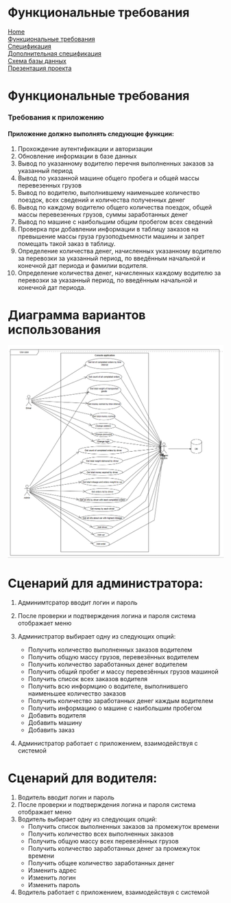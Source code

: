 # Функциональные требования

[Home](../index.md)    
[Функциональные требования](../pages/functionalRequirements.md)  
[Спецификация](../pages/specification.md)  
[Дополнительная спецификация](../pages/dopSpecification.md)   
[Схема базы данных](../pages/databaseSchema.md)  
[Презентация проекта](../pages/projectPresentation.md)          

# Функциональные требования

### Требования к приложению

#### Приложение должно выполнять следующие функции:
1. Прохождение аутентификации и авторизации
2. Обновление информации в базе данных
3. Вывод по указанному водителю перечня выполненных заказов за указанный период
4. Вывод по указанной машине общего пробега и общей массы перевезенных грузов
5. Вывод по водителю, выполнившему наименьшее количество поездок, всех сведений и количества полученных денег
6. Вывод по каждому водителю общего количества поездок, общей массы перевезенных грузов, суммы заработанных денег
7. Вывод по машине с наибольшим общим пробегом всех сведений
8. Проверка при добавлении информации в таблицу заказов на превышение массы груза грузоподъемности машины и запрет помещать такой заказ в таблицу.
9. Определение количества денег, начисленных указанному водителю за перевозки за указанный период, по введённым начальной и конечной дат периода и фамилии водителя.
10. Определение количества денег, начисленных каждому водителю за перевозки за указанный период, по введённым начальной и конечной дат периода.

# Диаграмма вариантов использования
![use_case](https://github.com/fpmi-tp2024/tpmp-rvn-lab5-libra/blob/6ed8aa7117b954beda18f5ad4e92710aa1b4f257/UML%20diagrams/use_case.png)

# Сценарий для администратора:

1. Админимтсратор вводит логин и пароль
2. После проверки и подтверждения логина и пароля система отображает меню
3. Администратор выбирает одну из следующих опций:
    * Получить количество выполненных заказов водителем
    * Получить общую массу грузов, перевезённых водителем
    * Получить количество заработанных денег водителем
    * Получить общий пробег и массу перевезённых грузов машиной
    * Получить список всех заказов водителя
    * Получить всю информцию о водителе, выполнившего наименьшее количество заказов
    * Получить количество заработанных денег каждым водителем
    * Получить информацию о машине с наибольшим пробегом
    * Добавить водителя
    * Добавить машину
    * Добавить заказ

4. Администратор работает с приложением, взаимодействуя с системой

# Сценарий для водителя:
1. Водитель вводит логин и пароль
2. После проверки и подтверждения логина и пароля система отображает меню
3. Водитель выбирает одну из следующих опций:
    * Получить список выполненных заказов за промежуток времени
    * Получить количество всех выполненных заказов
    * Получить общую массу всех перевезённых грузов
    * Получить количество заработанных денег за промежуток времени
    * Получить общее количество заработанных денег
    * Изменить адрес
    * Изменить логин
    * Изменить пароль
4. Водитель работает с приложением, взаимодействуя с системой
